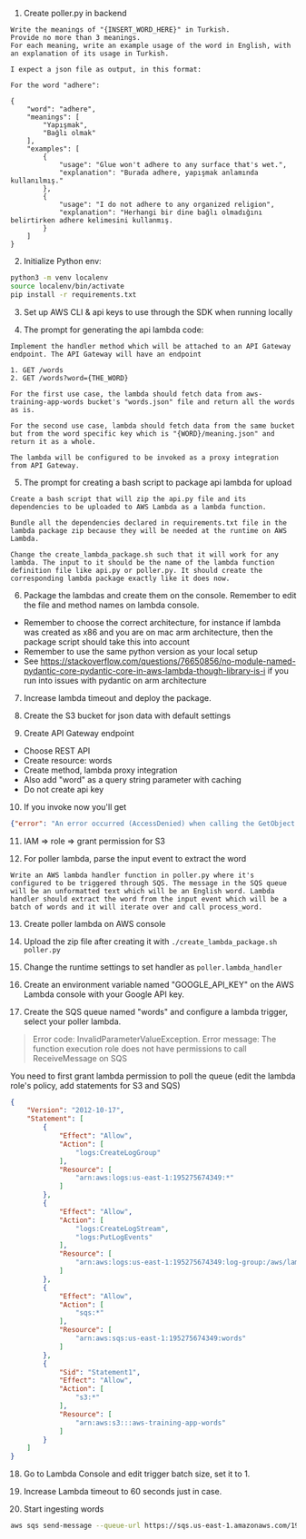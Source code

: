 1. Create poller.py in backend

```
Write the meanings of "{INSERT_WORD_HERE}" in Turkish.
Provide no more than 3 meanings.
For each meaning, write an example usage of the word in English, with an explanation of its usage in Turkish.

I expect a json file as output, in this format:

For the word "adhere":

{
    "word": "adhere",
    "meanings": [
        "Yapışmak",
        "Bağlı olmak"
    ],
    "examples": [
        {
            "usage": "Glue won't adhere to any surface that's wet.",
            "explanation": "Burada adhere, yapışmak anlamında kullanılmış."
        },
        {
            "usage": "I do not adhere to any organized religion",
            "explanation": "Herhangi bir dine bağlı olmadığını belirtirken adhere kelimesini kullanmış.
        }
    ]
}
```

2. Initialize Python env:

```bash
python3 -m venv localenv
source localenv/bin/activate
pip install -r requirements.txt
```

3. Set up AWS CLI & api keys to use through the SDK when running locally

4. The prompt for generating the api lambda code:

```
Implement the handler method which will be attached to an API Gateway endpoint. The API Gateway will have an endpoint

1. GET /words
2. GET /words?word={THE_WORD}

For the first use case, the lambda should fetch data from aws-training-app-words bucket's "words.json" file and return all the words as is.

For the second use case, lambda should fetch data from the same bucket but from the word specific key which is "{WORD}/meaning.json" and return it as a whole.

The lambda will be configured to be invoked as a proxy integration from API Gateway.
```

5. The prompt for creating a bash script to package api lambda for upload

```
Create a bash script that will zip the api.py file and its dependencies to be uploaded to AWS Lambda as a lambda function.

Bundle all the dependencies declared in requirements.txt file in the lambda package zip because they will be needed at the runtime on AWS Lambda.

Change the create_lambda_package.sh such that it will work for any lambda. The input to it should be the name of the lambda function definition file like api.py or poller.py. It should create the corresponding lambda package exactly like it does now.
```

6. Package the lambdas and create them on the console. Remember to edit the file and method names on lambda console.

* Remember to choose the correct architecture, for instance if lambda was created as x86 and you are on mac arm architecture, then the package script should take this into account
* Remember to use the same python version as your local setup
* See https://stackoverflow.com/questions/76650856/no-module-named-pydantic-core-pydantic-core-in-aws-lambda-though-library-is-i if you run into issues with pydantic on arm architecture

7. Increase lambda timeout and deploy the package.

8. Create the S3 bucket for json data with default settings

9. Create API Gateway endpoint

* Choose REST API
* Create resource: words
* Create method, lambda proxy integration
* Also add "word" as a query string parameter with caching
* Do not create api key

10. If you invoke now you'll get 

```json
{"error": "An error occurred (AccessDenied) when calling the GetObject operation: User: arn:aws:sts::195275674349:assumed-role/api-role-0rb94tto/api is not authorized to perform: s3:GetObject on resource: \"arn:aws:s3:::aws-training-app-words/words.json\" because no identity-based policy allows the s3:GetObject action"}
```

11. IAM => role => grant permission for S3

12. For poller lambda, parse the input event to extract the word

```
Write an AWS lambda handler function in poller.py where it's configured to be triggered through SQS. The message in the SQS queue will be an unformatted text which will be an English word. Lambda handler should extract the word from the input event which will be a batch of words and it will iterate over and call process_word.
```

13. Create poller lambda on AWS console

14. Upload the zip file after creating it with `./create_lambda_package.sh poller.py`

15. Change the runtime settings to set handler as `poller.lambda_handler`

16. Create an environment variable named "GOOGLE_API_KEY" on the AWS Lambda console with your Google API key.

17. Create the SQS queue named "words" and configure a lambda trigger, select your poller lambda.

> Error code: InvalidParameterValueException. Error message: The function execution role does not have permissions to call ReceiveMessage on SQS

You need to first grant lambda permission to poll the queue (edit the lambda role's policy, add statements for S3 and SQS)

```json
{
    "Version": "2012-10-17",
    "Statement": [
        {
            "Effect": "Allow",
            "Action": [
                "logs:CreateLogGroup"
            ],
            "Resource": [
                "arn:aws:logs:us-east-1:195275674349:*"
            ]
        },
        {
            "Effect": "Allow",
            "Action": [
                "logs:CreateLogStream",
                "logs:PutLogEvents"
            ],
            "Resource": [
                "arn:aws:logs:us-east-1:195275674349:log-group:/aws/lambda/poller:*"
            ]
        },
        {
            "Effect": "Allow",
            "Action": [
                "sqs:*"
            ],
            "Resource": [
                "arn:aws:sqs:us-east-1:195275674349:words"
            ]
        },
        {
            "Sid": "Statement1",
            "Effect": "Allow",
            "Action": [
                "s3:*"
            ],
            "Resource": [
                "arn:aws:s3:::aws-training-app-words"
            ]
        }
    ]
}
```

18. Go to Lambda Console and edit trigger batch size, set it to 1.

19. Increase Lambda timeout to 60 seconds just in case.

20. Start ingesting words

```bash
aws sqs send-message --queue-url https://sqs.us-east-1.amazonaws.com/195275674349/words --message-body "purpose"
```
